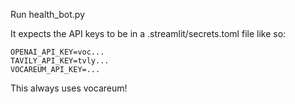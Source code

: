 Run health_bot.py

It expects the API keys to be in a .streamlit/secrets.toml file like so: 
```
OPENAI_API_KEY=voc...
TAVILY_API_KEY=tvly...
VOCAREUM_API_KEY=...
```

This always uses vocareum!
